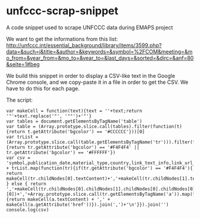 unfccc-scrap-snippet
====================

A code snippet used to scrape UNFCCC data during EMAPS project

We want to get the informations from this list:
http://unfccc.int/essential_background/library/items/3599.php?data=&such=j&title=&author=&keywords=&symbol=%2FCOM&meeting=&mo_from=&year_from=&mo_to=&year_to=&last_days=&sorted=&dirc=&anf=80&seite=1#beg

We build this snippet in order to display a CSV-like text in the Google Chrome console, and we copy-paste it in a file in order to get the CSV. We have to do this for each page.

The script:
```
var makeCell = function(text){text = ''+text;return '"'+text.replace('"', '""')+'"'}
var tables = document.getElementsByTagName('table')
var table = (Array.prototype.slice.call(tables).filter(function(t){return t.getAttribute('bgcolor') == '#CCCCCC'}))[0]
var trList = (Array.prototype.slice.call(table.getElementsByTagName('tr'))).filter(function(tr){return tr.getAttribute('bgcolor') == '#F4F4F4' || tr.getAttribute('bgcolor') == '#FFFFFF'})
var csv = 'symbol,publication_date,material_type,country,link_text_info,link_url_info,link_text_1,link_url_1,link_text_2,link_url_2,link_text_3,link_url_3\n'
+ trList.map(function(tr){if(tr.getAttribute('bgcolor') == '#F4F4F4'){ return makeCell(tr.childNodes[0].textContent)+','+makeCell(tr.childNodes[1].textContent)+','+makeCell(tr.childNodes[2].textContent) } else { return ','+makeCell(tr.childNodes[0].childNodes[1].childNodes[0].childNodes[0].childNodes[1].textContent.split('.')[0])+','+Array.prototype.slice.call(tr.getElementsByTagName('a')).map(function(a){return makeCell(a.textContent) + ',' + makeCell(a.getAttribute('href'))}).join(',')+'\n'}}).join('')
console.log(csv)
```

